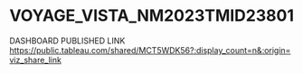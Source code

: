 # VOYAGE_VISTA_NM2023TMID23801
DASHBOARD PUBLISHED LINK
https://public.tableau.com/shared/MCT5WDK56?:display_count=n&:origin=viz_share_link
